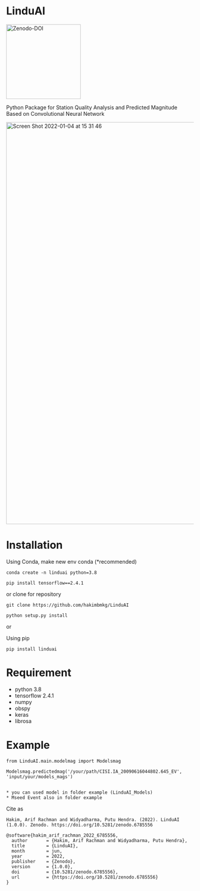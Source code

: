 # LinduAI

<a href="https://doi.org/10.5281/zenodo.6785556"><img width="200" alt="Zenodo-DOI" src="https://zenodo.org/badge/DOI/10.5281/zenodo.6785556.svg"/></a>

Python Package for Station Quality Analysis and Predicted Magnitude Based on Convolutional Neural Network

<img width="1077" alt="Screen Shot 2022-01-04 at 15 31 46" src="https://user-images.githubusercontent.com/28749749/148031066-866757d9-c696-4ece-8808-fff635a52178.png">

# <b>Installation</b>

Using Conda, make new env conda (*recommended)
```
conda create -n linduai python=3.8
```

```
pip install tensorflow==2.4.1
```
or clone for repository
```
git clone https://github.com/hakimbmkg/LinduAI
```

```
python setup.py install
```

or

Using pip
```
pip install linduai
```

# Requirement
- python 3.8
- tensorflow 2.4.1
- numpy
- obspy
- keras
- librosa

# Example

```
from LinduAI.main.modelmag import Modelsmag

Modelsmag.predictedmag('/your/path/CISI.IA_20090616044802.645_EV', 'input/your/models_mags')


* you can used model in folder example (LinduAI_Models)
* Mseed Event also in folder example

```

Cite as
```
Hakim, Arif Rachman and Widyadharma, Putu Hendra. (2022). LinduAI (1.0.0). Zenodo. https://doi.org/10.5281/zenodo.6785556
```
```
@software{hakim_arif_rachman_2022_6785556,
  author       = {Hakim, Arif Rachman and Widyadharma, Putu Hendra},
  title        = {LinduAI},
  month        = jun,
  year         = 2022,
  publisher    = {Zenodo},
  version      = {1.0.0},
  doi          = {10.5281/zenodo.6785556},
  url          = {https://doi.org/10.5281/zenodo.6785556}
}
```
